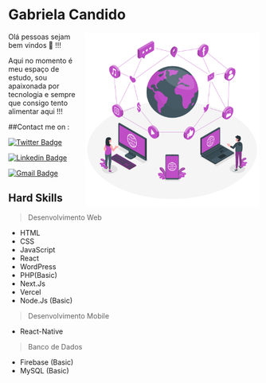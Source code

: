 
# Gabriela Candido 

<img align="right" src="https://raw.githubusercontent.com/Gabysx/Gabysx/main/image.png" width="350"/>


Olá pessoas sejam bem vindos 🙋 !!!

Aqui no momento é meu espaço de estudo, sou apaixonada por tecnologia e sempre que consigo tento alimentar aqui !!! 

##Contact me on : 

[![Twitter Badge](https://img.shields.io/badge/-@gaby_cand-1da1f2?style=flat-square&labelColor=1da1f2&logo=twitter&logoColor=white&link=https://twitter.com/gaby_cand)](https://twitter.com/gaby_cand) 

[![Linkedin Badge](https://img.shields.io/badge/-Gabriela%20Candido-0a66c2?style=flat-square&logo=Linkedin&logoColor=white&link=https://www.linkedin.com/in/gabriela-candido-86a90a141/)](https://www.linkedin.com/in/gabriela-candido-86a90a141/) 

[![Gmail Badge](https://img.shields.io/badge/-gabriela.candido.dev@gmail.com-ea4335?style=flat-square&logo=Gmail&logoColor=white&link=mailto:gabriela.candido.dev@gmail.com)](mailto:gabriela.candido.dev@gmail.com)

## Hard Skills 

> Desenvolvimento Web 
- HTML
- CSS
- JavaScript
- React
- WordPress
- PHP(Basic)
- Next.Js
- Vercel
- Node.Js (Basic)

> Desenvolvimento Mobile 
- React-Native

> Banco de Dados 
- Firebase (Basic)
- MySQL (Basic)



